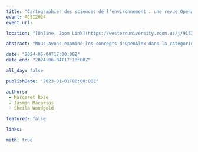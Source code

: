 ```yaml
---
title: "Cartographier des sciences de l'environnement : une revue OpenAlex"
event: ACSI2024
event_url: 

location: "[Online, Zoom Link](https://westernuniversity.zoom.us/j/91531028175)"

abstract: "Nous avons examiné les concepts d'OpenAlex dans la catégorie Sciences de l'environnement de niveau 0. À l'aide d'une analyse de méthodes mixtes, nous avons représenté graphiquement des diagrammes arborescents des concepts et de leurs sous-catégories, les avons comparés à d'autres systèmes d'organisation des connaissances et évalué leur utilisation comme termes d'indexation. Des problèmes de hiérarchisation, de redondance et de pertinence se sont posés à nous, ce qui pourrait rendre plus difficile pour les utilisateurs de trouver des informations pertinentes dans la recherche en sciences de l'environnement."

date: "2024-06-04T17:00:00Z"
date_end: "2024-06-04T17:10:00Z"

all_day: false

publishDate: "2023-01-01T00:00:00Z"

authors:
 - Margaret Rose
 - Jasmin Macarios
 - Sheila Woodgold

featured: false

links:

math: true
---
```


